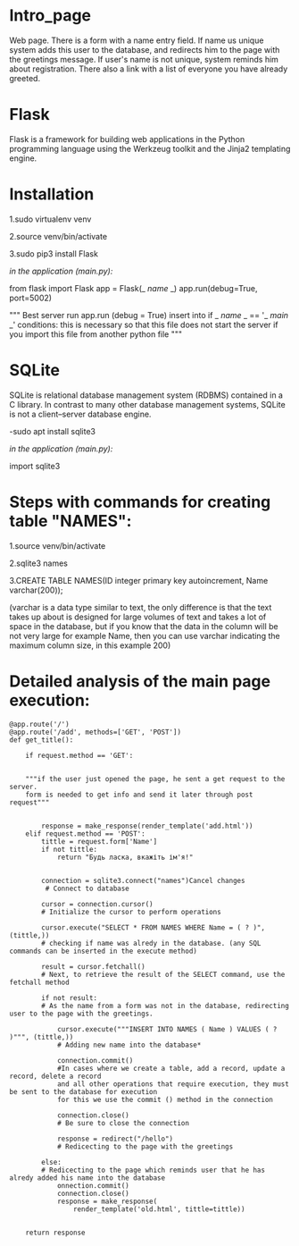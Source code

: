 # Intro_page
Web page. There is a form with a name entry field. If name us unique system adds this user to the database, and redirects him to the page with the greetings message. If user's name is not unique, system reminds him about registration. There also a link with a list of everyone you have already greeted. 

# Flask
Flask is a framework for building web applications in the Python programming language using the Werkzeug toolkit and the Jinja2 templating engine.

# Installation
<p>1.sudo virtualenv venv</p>
<p>2.source venv/bin/activate</p>
<p>3.sudo pip3 install Flask</p>

<em>in the application (main.py):</em>

from flask import Flask
app = Flask(_ _name_ _)
app.run(debug=True, port=5002)

"""
Best server run app.run (debug = True)
insert into if _ _name_ _ == '_ _main_ _' conditions:
this is necessary so that this file does not start the server
if you import this file from another python file
"""

# SQLite
SQLite is relational database management system (RDBMS) contained in a C library. 
In contrast to many other database management systems, SQLite is not a client–server database engine.

-sudo apt install sqlite3

<em>in the application (main.py):</em>
<p>import sqlite3</p>

# Steps with commands for creating table "NAMES":
<p>1.source venv/bin/activate</p>
<p>2.sqlite3 names</p></p>
<p>3.CREATE TABLE NAMES(ID integer primary key autoincrement, Name varchar(200));</p>

(varchar is a data type similar to text, the only difference is that
the text takes up about is designed for large volumes of text and takes
a lot of space in the database, but if you know that the data in the column will be
not very large for example Name, then you can use varchar
indicating the maximum column size, in this example 200)

# Detailed analysis of the main page execution:


    @app.route('/') 
    @app.route('/add', methods=['GET', 'POST'])
    def get_title():

        if request.method == 'GET':
    
    
        """if the user just opened the page, he sent a get request to the server. 
        form is needed to get info and send it later through post request"""
   

            response = make_response(render_template('add.html'))
        elif request.method == 'POST':
            tittle = request.form['Name']
            if not tittle:
                return "Будь ласка, вкажіть ім'я!"
            
            
            connection = sqlite3.connect("names")Cancel changes
             # Connect to database 
        
            cursor = connection.cursor()
            # Initialize the cursor to perform operations
        
            cursor.execute("SELECT * FROM NAMES WHERE Name = ( ? )", (tittle,))
            # checking if name was alredy in the database. (any SQL commands can be inserted in the execute method)
        
            result = cursor.fetchall()
            # Next, to retrieve the result of the SELECT command, use the fetchall method

            if not result:
            # As the name from a form was not in the database, redirecting user to the page with the greetings. 
        
                cursor.execute("""INSERT INTO NAMES ( Name ) VALUES ( ? )""", (tittle,))
                # Adding new name into the database*
            
                connection.commit()
                #In cases where we create a table, add a record, update a record, delete a record
                and all other operations that require execution, they must be sent to the database for execution
                for this we use the commit () method in the connection
            
                connection.close()
                # Be sure to close the connection
            
                response = redirect("/hello")
                # Redicecting to the page with the greetings

            else:
            # Redicecting to the page which reminds user that he has alredy added his name into the database
                onnection.commit()
                connection.close()
                response = make_response(
                    render_template('old.html', tittle=tittle))


        return response



    
